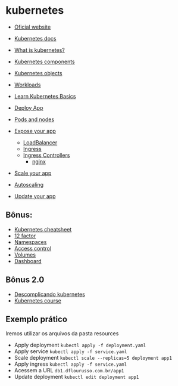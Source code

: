 # kubernetes

- [Oficial website](https://kubernetes.io/)
- [Kubernetes docs](https://kubernetes.io/docs/home/)
- [What is kubernetes?](https://kubernetes.io/docs/concepts/overview/what-is-kubernetes/)
- [Kubernetes components](https://kubernetes.io/docs/concepts/overview/components/)
- [Kubernetes objects](https://kubernetes.io/docs/concepts/overview/working-with-objects/kubernetes-objects/)
- [Workloads](https://kubernetes.io/docs/concepts/workloads/controllers/)

- [Learn Kubernetes Basics](https://kubernetes.io/docs/tutorials/kubernetes-basics/)
- [Deploy App](https://kubernetes.io/docs/tutorials/kubernetes-basics/)
- [Pods and nodes](https://kubernetes.io/docs/tutorials/kubernetes-basics/explore/explore-intro/)
- [Expose your app](https://kubernetes.io/docs/tutorials/kubernetes-basics/expose/expose-intro/)
    - [LoadBalancer](https://kubernetes.io/docs/tasks/access-application-cluster/create-external-load-balancer/)
    - [Ingress](https://kubernetes.io/docs/concepts/services-networking/ingress/)
    - [Ingress Controllers](https://kubernetes.io/docs/concepts/services-networking/ingress-controllers/)
      - [nginx](https://www.nginx.com/products/nginx-ingress-controller/)
- [Scale your app](https://kubernetes.io/docs/tutorials/kubernetes-basics/scale/scale-intro/)
- [Autoscaling](https://kubernetes.io/docs/tasks/run-application/horizontal-pod-autoscale/)
- [Update your app](https://kubernetes.io/docs/tutorials/kubernetes-basics/update/update-intro/)

## Bônus:

- [Kubernetes cheatsheet](https://kubernetes.io/docs/reference/kubectl/cheatsheet/)
- [12 factor](https://12factor.net/pt_br/)
- [Namespaces](https://kubernetes.io/docs/concepts/overview/working-with-objects/namespaces/)
- [Access control](https://kubernetes.io/docs/reference/access-authn-authz/)
- [Volumes](https://kubernetes.io/docs/concepts/storage/volumes/)
- [Dashboard](https://kubernetes.io/docs/tasks/access-application-cluster/web-ui-dashboard/)

## Bônus 2.0
- [Descomplicando kubernetes](https://github.com/badtuxx/DescomplicandoKubernetes/tree/main/pt)
- [Kubernetes course](https://github.com/wardviaene/kubernetes-course)

## Exemplo prático

Iremos utilizar os arquivos da pasta resources
- Apply deployment `kubectl apply -f deployment.yaml`
- Apply service `kubectl apply -f service.yaml`
- Scale deployment `kubectl scale --replicas=5 deployment app1`
- Apply ingress `kubectl apply -f service.yaml`
- Acessem a URL `db1.dflourusso.com.br/app1`
- Update deployment `kubectl edit deployment app1`